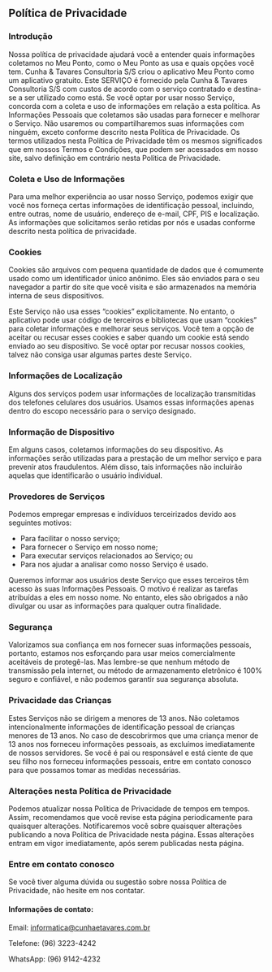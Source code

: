 Política de Privacidade  
----------------


### Introdução  
Nossa política de privacidade ajudará você a entender quais informações coletamos no Meu Ponto, como o Meu Ponto as usa e quais opções você tem.
Cunha & Tavares Consultoria S/S criou o aplicativo Meu Ponto como um aplicativo gratuito. Este SERVIÇO é fornecido pela Cunha & Tavares Consultoria S/S com custos de acordo com o serviço contratado e destina-se a ser utilizado como está.
Se você optar por usar nosso Serviço, concorda com a coleta e uso de informações em relação a esta política. As Informações Pessoais que coletamos são usadas para fornecer e melhorar o Serviço. Não usaremos ou compartilharemos suas informações com ninguém, exceto conforme descrito nesta Política de Privacidade.
Os termos utilizados nesta Política de Privacidade têm os mesmos significados que em nossos Termos e Condições, que podem ser acessados em nosso site, salvo definição em contrário nesta Política de Privacidade.


### Coleta e Uso de Informações  
Para uma melhor experiência ao usar nosso Serviço, podemos exigir que você nos forneça certas informações de identificação pessoal, incluindo, entre outras, nome de usuário, endereço de e-mail, CPF, PIS e localização. As informações que solicitamos serão retidas por nós e usadas conforme descrito nesta política de privacidade.


### Cookies  
Cookies são arquivos com pequena quantidade de dados que é comumente usado como um identificador único anônimo. Eles são enviados para o seu navegador a partir do site que você visita e são armazenados na memória interna de seus dispositivos.

Este Serviço não usa esses “cookies” explicitamente. No entanto, o aplicativo pode usar código de terceiros e bibliotecas que usam “cookies” para coletar informações e melhorar seus serviços. Você tem a opção de aceitar ou recusar esses cookies e saber quando um cookie está sendo enviado ao seu dispositivo. Se você optar por recusar nossos cookies, talvez não consiga usar algumas partes deste Serviço.


### Informações de Localização 
Alguns dos serviços podem usar informações de localização transmitidas dos telefones celulares dos usuários. Usamos essas informações apenas dentro do escopo necessário para o serviço designado.


### Informação de Dispositivo  
Em alguns casos, coletamos informações do seu dispositivo. As informações serão utilizadas para a prestação de um melhor serviço e para prevenir atos fraudulentos. Além disso, tais informações não incluirão aquelas que identificarão o usuário individual.


### Provedores de Serviços  
Podemos empregar empresas e indivíduos terceirizados devido aos seguintes motivos: 
* Para facilitar o nosso serviço;
* Para fornecer o Serviço em nosso nome;
* Para executar serviços relacionados ao Serviço; ou
* Para nos ajudar a analisar como nosso Serviço é usado.

Queremos informar aos usuários deste Serviço que esses terceiros têm acesso às suas Informações Pessoais. O motivo é realizar as tarefas atribuídas a eles em nosso nome. No entanto, eles são obrigados a não divulgar ou usar as informações para qualquer outra finalidade.


### Segurança
Valorizamos sua confiança em nos fornecer suas informações pessoais, portanto, estamos nos esforçando para usar meios comercialmente aceitáveis de protegê-las. Mas lembre-se que nenhum método de transmissão pela internet, ou método de armazenamento eletrônico é 100% seguro e confiável, e não podemos garantir sua segurança absoluta.


### Privacidade das Crianças  
Estes Serviços não se dirigem a menores de 13 anos. Não coletamos intencionalmente informações de identificação pessoal de crianças menores de 13 anos. No caso de descobrirmos que uma criança menor de 13 anos nos forneceu informações pessoais, as excluímos imediatamente de nossos servidores. Se você é pai ou responsável e está ciente de que seu filho nos forneceu informações pessoais, entre em contato conosco para que possamos tomar as medidas necessárias.


### Alterações nesta Política de Privacidade
Podemos atualizar nossa Política de Privacidade de tempos em tempos. Assim, recomendamos que você revise esta página periodicamente para quaisquer alterações. Notificaremos você sobre quaisquer alterações publicando a nova Política de Privacidade nesta página. Essas alterações entram em vigor imediatamente, após serem publicadas nesta página.


### Entre em contato conosco
Se você tiver alguma dúvida ou sugestão sobre nossa Política de Privacidade, não hesite em nos contatar.


#### Informações de contato:

Email: informatica@cunhaetavares.com.br

Telefone: (96) 3223-4242

WhatsApp: (96) 9142-4232
